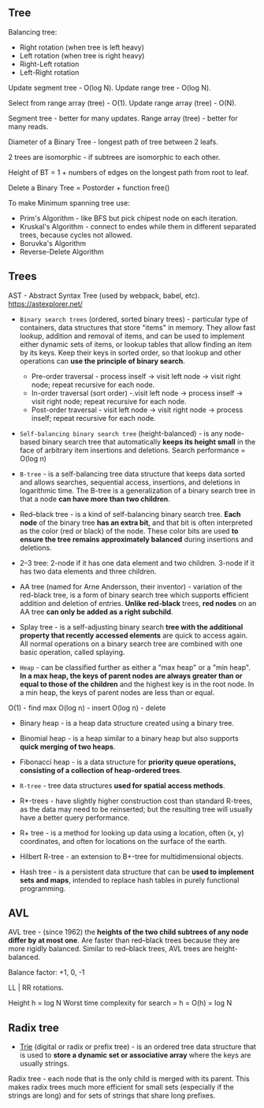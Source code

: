 Tree
-

Balancing tree:

* Right rotation (when tree is left heavy)
* Left rotation (when tree is right heavy)
* Right-Left rotation
* Left-Right rotation

Update segment tree - O(log N).
Update range tree - O(log N).

Select from range array (tree) - O(1).
Update range array (tree) - O(N).

Segment tree - better for many updates.
Range array (tree) - better for many reads.

Diameter of a Binary Tree - longest path of tree between 2 leafs.

2 trees are isomorphic - if subtrees are isomorphic to each other.

Height of BT = 1 + numbers of edges on the longest path from root to leaf.

Delete a Binary Tree = Postorder + function free()

To make Minimum spanning tree use:
* Prim's Algorithm - like BFS but pick chipest node on each iteration.
* Kruskal's Algorithm - connect to endes while them in different separated trees,
  because cycles not allowed.
* Boruvka's Algorithm
* Reverse-Delete Algorithm

## Trees

AST - Abstract Syntax Tree (used by webpack, babel, etc). https://astexplorer.net/

* `Binary search trees` (ordered, sorted binary trees) - particular type of containers,
data structures that store "items" in memory.
They allow fast lookup, addition and removal of items,
and can be used to implement either dynamic sets of items,
or lookup tables that allow finding an item by its keys.
Keep their keys in sorted order, so that lookup and other operations can **use the principle of binary search**.

    * Pre-order traversal - process inself -> visit left node -> visit right node; repeat recursive for each node.
    * In-order traversal (sort order) -.visit left node -> process inself -> visit right node; repeat recursive for each node.
    * Post-order traversal - visit left node -> visit right node -> process inself; repeat recursive for each node.

* `Self-balancing binary search tree` (height-balanced) - is any node-based binary search tree
that automatically **keeps its height small** in the face of arbitrary item insertions and deletions.
Search performance = O(log n)

* `B-tree` - is a self-balancing tree data structure
that keeps data sorted and allows searches,
sequential access, insertions, and deletions in logarithmic time.
The B-tree is a generalization of a binary search tree in that a node **can have more than two children**.

* Red–black tree - is a kind of self-balancing binary search tree.
**Each node** of the binary tree **has an extra bit**,
and that bit is often interpreted as the color (red or black) of the node.
These color bits are used **to ensure the tree remains approximately balanced** during insertions and deletions.

* 2–3 tree:
2-node if it has one data element and two children.
3-node if it has two data elements and three children.

* AA tree (named for Arne Andersson, their inventor) - variation of the red-black tree,
is a form of binary search tree which supports efficient addition and deletion of entries.
**Unlike red-black** trees, **red nodes** on an AA tree **can only be added as a right subchild**.

* Splay tree - is a self-adjusting binary search **tree
with the additional property that recently accessed elements** are quick to access again.
All normal operations on a binary search tree are combined with one basic operation, called splaying.

* `Heap` - can be classified further as either a "max heap" or a "min heap".
**In a max heap, the keys of parent nodes are always greater than or equal
to those of the children** and the highest key is in the root node.
In a min heap, the keys of parent nodes are less than or equal.

O(1) - find max
O(log n) - insert
O(log n) - delete

* Binary heap - is a heap data structure created using a binary tree.

* Binomial heap - is a heap similar to a binary heap
but also supports **quick merging of two heaps**.

* Fibonacci heap - is a data structure for **priority queue operations,
consisting of a collection of heap-ordered trees**.

* `R-tree` - tree data structures **used for spatial access methods**.

* R*-trees - have slightly higher construction cost than standard R-trees,
as the data may need to be reinserted;
but the resulting tree will usually have a better query performance.

* R+ tree - is a method for looking up data using a location, often (x, y) coordinates,
and often for locations on the surface of the earth.

* Hilbert R-tree - an extension to B+-tree for multidimensional objects.

* Hash tree - is a persistent data structure that can be **used to implement sets and maps**,
intended to replace hash tables in purely functional programming.

## AVL

AVL tree - (since 1962) the **heights of the two child subtrees of any node differ by at most one**.
Are faster than red–black trees because they are more rigidly balanced.
Similar to red–black trees, AVL trees are height-balanced.

Balance factor: +1, 0, -1

LL | RR rotations.

Height h = log N
Worst time complexity for search = h = O(h) = log N

## Radix tree

* [Trie](https://monosnap.com/file/1sTq5fwBiVEvPWakJiGusGK7foFmji) (digital or radix or prefix tree) - is an ordered tree data structure
that is used to **store a dynamic set or associative array** where the keys are usually strings.

Radix tree - each node that is the only child is merged with its parent.
This makes radix trees much more efficient for small sets
(especially if the strings are long) and for sets of strings
that share long prefixes.
